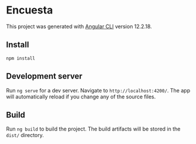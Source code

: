 # Encuesta

This project was generated with [Angular CLI](https://github.com/angular/angular-cli) version 12.2.18.

## Install

`npm install`

## Development server
Run `ng serve` for a dev server. Navigate to `http://localhost:4200/`. The app will automatically reload if you change any of the source files.

## Build

Run `ng build` to build the project. The build artifacts will be stored in the `dist/` directory.

